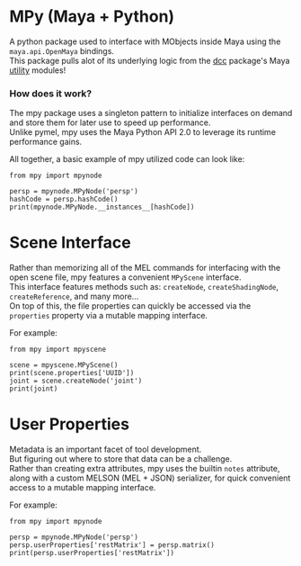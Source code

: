 # MPy (Maya + Python)
  
A python package used to interface with MObjects inside Maya using the `maya.api.OpenMaya` bindings.  
This package pulls alot of its underlying logic from the [dcc](https://github.com/bhsingleton/dcc) package's Maya [utility](https://github.com/bhsingleton/dcc/tree/main/maya/libs) modules!  
  
### How does it work?
The mpy package uses a singleton pattern to initialize interfaces on demand and store them for later use to speed up performance.  
Unlike pymel, mpy uses the Maya Python API 2.0 to leverage its runtime performance gains.  
  
All together, a basic example of mpy utilized code can look like:  
```
from mpy import mpynode

persp = mpynode.MPyNode('persp')
hashCode = persp.hashCode()
print(mpynode.MPyNode.__instances__[hashCode])
```
  
# Scene Interface
Rather than memorizing all of the MEL commands for interfacing with the open scene file, mpy features a convenient `MPyScene` interface.  
This interface features methods such as: `createNode`, `createShadingNode`, `createReference`, and many more...  
On top of this, the file properties can quickly be accessed via the `properties` property via a mutable mapping interface.  
  
For example:  
```
from mpy import mpyscene

scene = mpyscene.MPyScene()
print(scene.properties['UUID'])
joint = scene.createNode('joint')
print(joint)
```
  
# User Properties
Metadata is an important facet of tool development.  
But figuring out where to store that data can be a challenge.  
Rather than creating extra attributes, mpy uses the builtin `notes` attribute, along with a custom MELSON (MEL + JSON) serializer, for quick convenient access to a mutable mapping interface.  
  
For example:  
```
from mpy import mpynode

persp = mpynode.MPyNode('persp')
persp.userProperties['restMatrix'] = persp.matrix()
print(persp.userProperties['restMatrix'])
```
